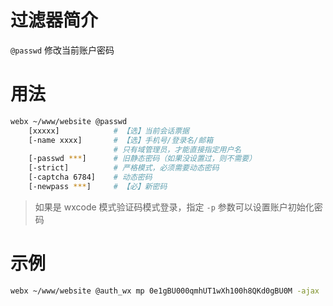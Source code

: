 # 过滤器简介

`@passwd` 修改当前账户密码
    

# 用法

```bash
webx ~/www/website @passwd
    [xxxxx]            # 【选】当前会话票据
    [-name xxxx]       # 【选】手机号/登录名/邮箱
                       # 只有域管理员，才能直接指定用户名
    [-passwd ***]      # 旧静态密码（如果没设置过，则不需要）
    [-strict]          # 严格模式，必须需要动态密码
    [-captcha 6784]    # 动态密码
    [-newpass ***]     # 【必】新密码
```

> 如果是 wxcode 模式验证码模式登录，指定 `-p` 参数可以设置账户初始化密码

# 示例

```bash
webx ~/www/website @auth_wx mp 0e1gBU000qmhUT1wXh100h8QKd0gBU0M -ajax
```